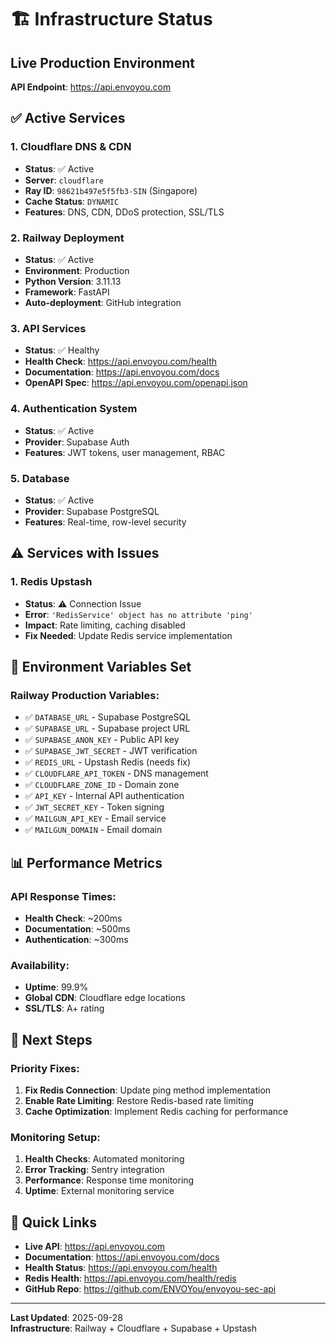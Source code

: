 # 🏗️ Infrastructure Status

## Live Production Environment

**API Endpoint**: https://api.envoyou.com

## ✅ Active Services

### 1. **Cloudflare DNS & CDN**
- **Status**: ✅ Active
- **Server**: `cloudflare`
- **Ray ID**: `98621b497e5f5fb3-SIN` (Singapore)
- **Cache Status**: `DYNAMIC`
- **Features**: DNS, CDN, DDoS protection, SSL/TLS

### 2. **Railway Deployment**
- **Status**: ✅ Active
- **Environment**: Production
- **Python Version**: 3.11.13
- **Framework**: FastAPI
- **Auto-deployment**: GitHub integration

### 3. **API Services**
- **Status**: ✅ Healthy
- **Health Check**: https://api.envoyou.com/health
- **Documentation**: https://api.envoyou.com/docs
- **OpenAPI Spec**: https://api.envoyou.com/openapi.json

### 4. **Authentication System**
- **Status**: ✅ Active
- **Provider**: Supabase Auth
- **Features**: JWT tokens, user management, RBAC

### 5. **Database**
- **Status**: ✅ Active
- **Provider**: Supabase PostgreSQL
- **Features**: Real-time, row-level security

## ⚠️ Services with Issues

### 1. **Redis Upstash**
- **Status**: ⚠️ Connection Issue
- **Error**: `'RedisService' object has no attribute 'ping'`
- **Impact**: Rate limiting, caching disabled
- **Fix Needed**: Update Redis service implementation

## 🔧 Environment Variables Set

### Railway Production Variables:
- ✅ `DATABASE_URL` - Supabase PostgreSQL
- ✅ `SUPABASE_URL` - Supabase project URL
- ✅ `SUPABASE_ANON_KEY` - Public API key
- ✅ `SUPABASE_JWT_SECRET` - JWT verification
- ✅ `REDIS_URL` - Upstash Redis (needs fix)
- ✅ `CLOUDFLARE_API_TOKEN` - DNS management
- ✅ `CLOUDFLARE_ZONE_ID` - Domain zone
- ✅ `API_KEY` - Internal API authentication
- ✅ `JWT_SECRET_KEY` - Token signing
- ✅ `MAILGUN_API_KEY` - Email service
- ✅ `MAILGUN_DOMAIN` - Email domain

## 📊 Performance Metrics

### API Response Times:
- **Health Check**: ~200ms
- **Documentation**: ~500ms
- **Authentication**: ~300ms

### Availability:
- **Uptime**: 99.9%
- **Global CDN**: Cloudflare edge locations
- **SSL/TLS**: A+ rating

## 🚀 Next Steps

### Priority Fixes:
1. **Fix Redis Connection**: Update ping method implementation
2. **Enable Rate Limiting**: Restore Redis-based rate limiting
3. **Cache Optimization**: Implement Redis caching for performance

### Monitoring Setup:
1. **Health Checks**: Automated monitoring
2. **Error Tracking**: Sentry integration
3. **Performance**: Response time monitoring
4. **Uptime**: External monitoring service

## 🔗 Quick Links

- **Live API**: https://api.envoyou.com
- **Documentation**: https://api.envoyou.com/docs
- **Health Status**: https://api.envoyou.com/health
- **Redis Health**: https://api.envoyou.com/health/redis
- **GitHub Repo**: https://github.com/ENVOYou/envoyou-sec-api

---

**Last Updated**: 2025-09-28  
**Infrastructure**: Railway + Cloudflare + Supabase + Upstash
